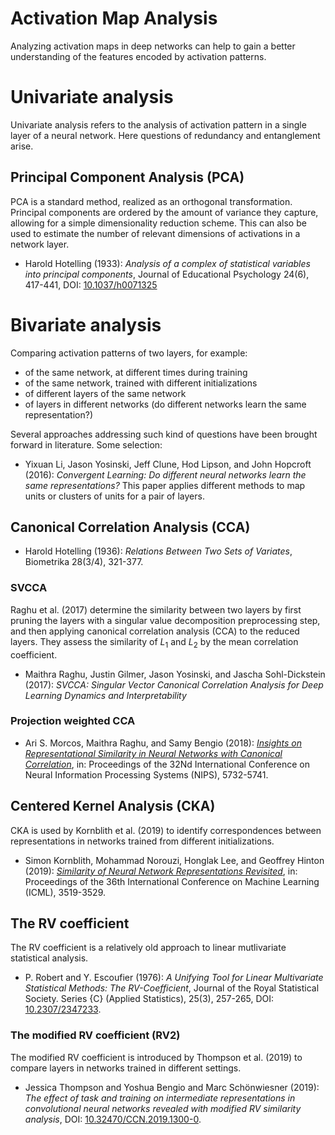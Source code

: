 # Activation Map Analysis

Analyzing activation maps in deep networks can help to gain a better
understanding of the features encoded by activation patterns.

# Univariate analysis

Univariate analysis refers to the analysis of activation pattern in a
single layer of a neural network. Here questions of redundancy and
entanglement arise.

## Principal Component Analysis (PCA)

PCA is a standard method, realized as an orthogonal
transformation. Principal components are ordered by the amount of
variance they capture, allowing for a simple dimensionality reduction
scheme.  This can also be used to estimate the number of relevant
dimensions of activations in a network layer.

* Harold Hotelling (1933): *Analysis of a complex of statistical
  variables into principal components*, Journal of Educational
  Psychology 24(6), 417-441,
  DOI: [10.1037/h0071325](https://doi.org/10.1037/h0071325)

# Bivariate analysis

Comparing activation patterns of two layers, for example:
* of the same network, at different times during training
* of the same network, trained with different initializations
* of different layers of the same network
* of layers in different networks (do different networks learn the same representation?)

Several approaches addressing such kind of questions have been brought
forward in literature. Some selection:

* Yixuan Li, Jason Yosinski, Jeff Clune, Hod Lipson, and John Hopcroft
  (2016): *Convergent Learning: Do different neural networks learn the
  same representations?* This paper applies different methods to map
  units or clusters of units for a pair of layers.

## Canonical Correlation Analysis (CCA)


* Harold Hotelling (1936): *Relations Between Two Sets of Variates*,
  Biometrika 28(3/4), 321-377.

### SVCCA

Raghu et al. (2017) determine the similarity between two layers by
first pruning the layers with a singular value decomposition
preprocessing step, and then applying canonical correlation analysis
(CCA) to the reduced layers. They assess the similarity of $L_1$ and
$L_2$ by the mean correlation coefficient.

* Maithra Raghu, Justin Gilmer, Jason Yosinski, and Jascha
  Sohl-Dickstein (2017): *SVCCA: Singular Vector Canonical Correlation
  Analysis for Deep Learning Dynamics and Interpretability*


### Projection weighted CCA

* Ari S. Morcos, Maithra Raghu, and Samy Bengio (2018): [*Insights on
  Representational Similarity in Neural Networks with Canonical
  Correlation*](http://dl.acm.org/citation.cfm?id=3327345.3327475),
  in: Proceedings of the 32Nd International Conference on Neural
  Information Processing Systems (NIPS), 5732-5741.

## Centered Kernel Analysis (CKA)

CKA is used by Kornblith et al. (2019) to identify correspondences
between representations in networks trained from different
initializations.

* Simon Kornblith, Mohammad Norouzi, Honglak Lee, and Geoffrey Hinton (2019):
  [*Similarity of Neural Network Representations Revisited*](http://proceedings.mlr.press/v97/kornblith19a.html), in:
  Proceedings of the 36th International Conference on Machine Learning (ICML),
  3519-3529.

## The RV coefficient

The RV coefficient is a relatively old approach to linear mutlivariate
statistical analysis.

* P. Robert and Y. Escoufier (1976): *A Unifying Tool for Linear
  Multivariate Statistical Methods: The RV-Coefficient*, Journal of
  the Royal Statistical Society. Series {C} (Applied Statistics), 25(3),
  257-265, DOI: [10.2307/2347233](https://doi.org/10.2307/2347233).

### The modified RV coefficient (RV2)

The modified RV coefficient is introduced by Thompson et al. (2019) to
compare layers in networks trained in different settings.

* Jessica Thompson and Yoshua Bengio and Marc Schönwiesner (2019):
  *The effect of task and training on intermediate representations in
  convolutional neural networks revealed with modified RV similarity
  analysis*,
  DOI: [10.32470/CCN.2019.1300-0](https://doi.org/10.32470/CCN.2019.1300-0).
